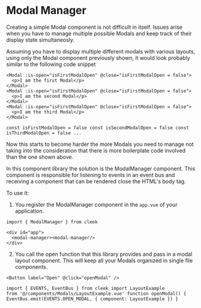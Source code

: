 # Modal Manager

Creating a simple Modal component is not difficult in itself. Issues arise when you have to manage multiple possible Modals and keep track of their display state simultaneosly.

Assuming you have to display multiple different modals with various layouts, using only the Modal component previously shown, it would look probably similar to the following code snippet

```vue
<Modal :is-open="isFirstModalOpen" @close="isFirstModalOpen = false">
  <p>I am the first Modal</p>
</Modal>
<Modal :is-open="isFirstModalOpen" @close="isFirstModalOpen = false">
  <p>I am the second Modal</p>
</Modal>
<Modal :is-open="isFirstModalOpen" @close="isFirstModalOpen = false">
  <p>I am the third Modal</p>
</Modal>

const isFirstModalOpen = false const isSecondModalOpen = false const
isThirdModalOpen = false ...
```

Now this starts to become harder the more Modals you need to manage not taking into the consideration that there is more boilerplate code involved than the one shown above.

In this component library the solution is the ModalManager component. This component is responsible for listening to events in an event bus and receiving a component that can be rendered close the HTML's body tag.

To use it:

1. You register the ModalManager component in the `app.vue` of your application.

```vue
import { ModalManager } from cleek

<div id="app">
  <modal-manager><modal-manager/>
</div>
```

2. You call the open function that this library provides and pass in a modal layout component. This will keep all your Modals organized in single file components.

```vue
<Button label="Open" @click="openModal" />

import { EVENTS, EventBus } from cleek import LayoutExample
from '@/components/Modals/LayoutExample.vue' function openModal() {
EventBus.emit(EVENTS.OPEN_MODAL, { component: LayoutExample }) }
```

<ModalManagerExample />

<script setup>
import ModalManagerExample from './ModalManagerExample.vue'
</script>
